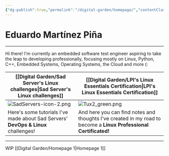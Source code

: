 ```yaml
---
{"dg-publish":true,"permalink":"/digital-garden/homepage/","contentClasses":"img-grid.css","tags":["gardenEntry"],"noteIcon":3}
---
```


# Eduardo Martínez Piña
---
Hi there!
I'm currently an embedded software test engineer aspiring to take the leap to developing professionally, focusing mostly on Linux, Python, C++, Embedded Systems, Operating Systems, the Cloud and more (:

| [[Digital Garden/Sad Server's Linux challenges\|Sad Server's Linux challenges]]                                                 | [[Digital Garden/LPI's Linux Essentials Certification\|LPI's Linux Essentials Certification]]                                                                          |
| --------------------------------------------------------------------------------- | ----------------------------------------------------------------------------------------------------------------- |
| ![SadServers-icon-2.png](/img/user/Digital%20Garden/Icons-and-images/SadServers-icon-2.png)                                                        | ![Tux2_green.png](/img/user/Digital%20Garden/Icons-and-images/Tux2_green.png)                                                                                               |
| Here's some tutorials I've made about Sad Servers' **DevOps & Linux** challenges! | And here you can find notes and thoughts I've created in my road to become a **Linux Professional Certificated!** |

---

WIP
[[Digital Garden/Homepage 1\|Homepage 1]]